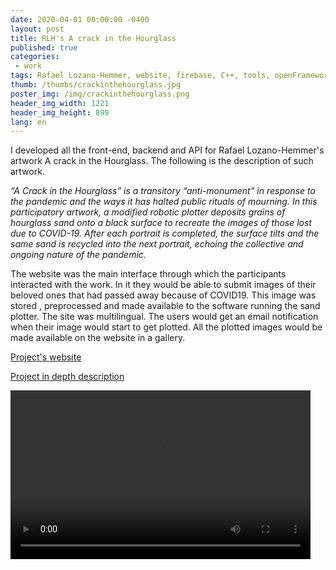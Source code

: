 ```yaml
---
date: 2020-04-01 00:00:00 -0400
layout: post
title: RLH's A crack in the Hourglass
published: true
categories:
 - work
tags: Rafael Lozano-Hemmer, website, firebase, C++, tools, openFrameworks
thumb: /thumbs/crackinthehourglass.jpg
poster_img: /img/crackinthehourglass.png
header_img_width: 1221
header_img_height: 899
lang: en
---
```


I developed all the front-end, backend and API for Rafael Lozano-Hemmer's artwork A crack in the Hourglass.
The following is the description of such artwork.

*“A Crack in the Hourglass” is a transitory “anti-monument” in response to the pandemic and the ways it has halted public rituals of mourning. In this participatory artwork, a modified robotic plotter deposits grains of hourglass sand onto a black surface to recreate the images of those lost due to COVID-19. After each portrait is completed, the surface tilts and the same sand is recycled into the next portrait, echoing the collective and ongoing nature of the pandemic.*


The website was the main interface through which the participants interacted with the work. In it they would be able to submit images of their beloved ones that had passed away because of COVID19. This image was stored , preprocessed and made available to the software running the sand plotter. The site was multilingual. The users would get an email notification when their image would start to get plotted. All the plotted images would be made available on the website in a gallery.

[Project's website](https://memorialcovid-lozano-hemmer.web.app/?lang=en)

[Project in depth description](https://www.lozano-hemmer.com/a_crack_in_the_hourglass.php)

								
<video  class="videoborder" preload="metadata" width="480" height="270" controls  autoplay>
	<source src="https://www.lozano-hemmer.com/videos/media/a_crack_in_the_hourglass_new_york_2021_art21_001.mp4#t=0.1"  type="video/mp4">
	<source src="https://www.lozano-hemmer.com/videos/media/a_crack_in_the_hourglass_new_york_2021_art21_001.ogv#t=0.1"  type="video/ogg">
	<source src="https://www.lozano-hemmer.com/videos/media/a_crack_in_the_hourglass_new_york_2021_art21_001.webm#t=0.1" type="video/webm">
Your browser does not support the video tag.
</video>			
